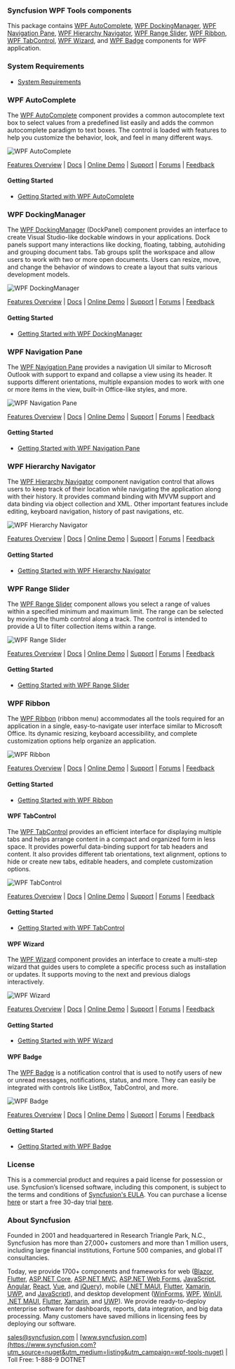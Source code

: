 ### Syncfusion WPF Tools components
This package contains [WPF AutoComplete](https://www.syncfusion.com/wpf-controls/autocomplete?utm_source=nuget&utm_medium=listing&utm_campaign=wpf-tools-nuget), [WPF DockingManager](https://www.syncfusion.com/wpf-controls/docking?utm_source=nuget&utm_medium=listing&utm_campaign=wpf-tools-nuget), [WPF Navigation Pane](https://www.syncfusion.com/wpf-controls/navigation-pane?utm_source=nuget&utm_medium=listing&utm_campaign=wpf-tools-nuget), [WPF Hierarchy Navigator](https://www.syncfusion.com/wpf-controls/breadcrumb?utm_source=nuget&utm_medium=listing&utm_campaign=wpf-tools-nuget), [WPF Range Slider](https://www.syncfusion.com/wpf-controls/range-slider?utm_source=nuget&utm_medium=listing&utm_campaign=wpf-tools-nuget), [WPF Ribbon](https://www.syncfusion.com/wpf-controls/ribbon?utm_source=nuget&utm_medium=listing&utm_campaign=wpf-tools-nuget), [WPF TabControl](https://www.syncfusion.com/wpf-controls/tabcontrol?utm_source=nuget&utm_medium=listing&utm_campaign=wpf-tools-nuget), [WPF Wizard](https://www.syncfusion.com/wpf-controls/wizard-control?utm_source=nuget&utm_medium=listing&utm_campaign=wpf-tools-nuget), and [WPF Badge](https://www.syncfusion.com/wpf-controls/badge?utm_source=nuget&utm_medium=listing&utm_campaign=wpf-tools-nuget) components for WPF application.

### System Requirements

* [System Requirements](https://help.syncfusion.com/wpf/installation/system-requirements?utm_source=nuget&utm_medium=listing&utm_campaign=wpf-tools-nuget)

### WPF AutoComplete

The [WPF AutoComplete](https://www.syncfusion.com/wpf-controls/autocomplete?utm_source=nuget&utm_medium=listing&utm_campaign=wpf-tools-nuget) component provides a common autocomplete text box to select values from a predefined list easily and adds the common autocomplete paradigm to text boxes. The control is loaded with features to help you customize the behavior, look, and feel in many different ways.

![WPF AutoComplete](https://cdn.syncfusion.com/nuget-readme/wpf/wpf_autocomplete.png)

[Features Overview](https://www.syncfusion.com/wpf-controls/autocomplete?utm_source=nuget&utm_medium=listing&utm_campaign=wpf-tools-nuget) | [Docs](https://help.syncfusion.com/wpf/autocomplete/getting-started?utm_source=nuget&utm_medium=listing&utm_campaign=wpf-tools-nuget) | [Online Demo](https://github.com/syncfusion/wpf-demos?utm_source=nuget&utm_medium=listing&utm_campaign=wpf-tools-nuget) | [Support](https://support.syncfusion.com/create?utm_source=nuget&utm_medium=listing&utm_campaign=wpf-tools-nuget) | [Forums](https://www.syncfusion.com/forums/wpf?utm_source=nuget&utm_medium=listing&utm_campaign=wpf-tools-nuget) | [Feedback](https://www.syncfusion.com/feedback/wpf?utm_source=nuget&utm_medium=listing&utm_campaign=wpf-tools-nuget)

#### Getting Started

* [Getting Started with WPF AutoComplete](https://help.syncfusion.com/wpf/autocomplete/getting-started?utm_source=nuget&utm_medium=listing&utm_campaign=wpf-tools-nuget)

### WPF DockingManager

The [WPF DockingManager](https://www.syncfusion.com/wpf-controls/docking?utm_source=nuget&utm_medium=listing&utm_campaign=wpf-tools-nuget) (DockPanel) component provides an interface to create Visual Studio-like dockable windows in your applications. Dock panels support many interactions like docking, floating, tabbing, autohiding and grouping document tabs. Tab groups split the workspace and allow users to work with two or more open documents. Users can resize, move, and change the behavior of windows to create a layout that suits various development models.

![WPF DockingManager](https://cdn.syncfusion.com/nuget-readme/wpf/wpf-dockingmanager.png)

[Features Overview](https://www.syncfusion.com/wpf-controls/docking?utm_source=nuget&utm_medium=listing&utm_campaign=wpf-tools-nuget) | [Docs](https://help.syncfusion.com/wpf/docking/getting-started?utm_source=nuget&utm_medium=listing&utm_campaign=wpf-tools-nuget) | [Online Demo](https://github.com/syncfusion/wpf-demos?utm_source=nuget&utm_medium=listing&utm_campaign=wpf-tools-nuget) | [Support](https://support.syncfusion.com/create?utm_source=nuget&utm_medium=listing&utm_campaign=wpf-tools-nuget) | [Forums](https://www.syncfusion.com/forums/wpf?utm_source=nuget&utm_medium=listing&utm_campaign=wpf-tools-nuget) | [Feedback](https://www.syncfusion.com/feedback/wpf?utm_source=nuget&utm_medium=listing&utm_campaign=wpf-tools-nuget)

#### Getting Started

* [Getting Started with WPF DockingManager](https://help.syncfusion.com/wpf/docking/getting-started?utm_source=nuget&utm_medium=listing&utm_campaign=wpf-tools-nuget)

### WPF Navigation Pane

The [WPF Navigation Pane](https://www.syncfusion.com/wpf-controls/navigation-pane?utm_source=nuget&utm_medium=listing&utm_campaign=wpf-tools-nuget) provides a navigation UI similar to Microsoft Outlook with support to expand and collapse a view using its header. It supports different orientations, multiple expansion modes to work with one or more items in the view, built-in Office-like styles, and more.

![WPF Navigation Pane](https://cdn.syncfusion.com/nuget-readme/wpf/wpf-groupbar.png)

[Features Overview](https://www.syncfusion.com/wpf-controls/navigation-pane?utm_source=nuget&utm_medium=listing&utm_campaign=wpf-tools-nuget) | [Docs](https://help.syncfusion.com/wpf/navigation-pane/getting-started?utm_source=nuget&utm_medium=listing&utm_campaign=wpf-tools-nuget) | [Online Demo](https://github.com/syncfusion/wpf-demos?utm_source=nuget&utm_medium=listing&utm_campaign=wpf-tools-nuget) | [Support](https://support.syncfusion.com/create?utm_source=nuget&utm_medium=listing&utm_campaign=wpf-tools-nuget) | [Forums](https://www.syncfusion.com/forums/wpf?utm_source=nuget&utm_medium=listing&utm_campaign=wpf-tools-nuget) | [Feedback](https://www.syncfusion.com/feedback/wpf?utm_source=nuget&utm_medium=listing&utm_campaign=wpf-tools-nuget)

#### Getting Started

* [Getting Started with WPF Navigation Pane](https://help.syncfusion.com/wpf/navigation-pane/getting-started?utm_source=nuget&utm_medium=listing&utm_campaign=wpf-tools-nuget)

### WPF Hierarchy Navigator

The [WPF Hierarchy Navigator](https://www.syncfusion.com/wpf-controls/breadcrumb?utm_source=nuget&utm_medium=listing&utm_campaign=wpf-tools-nuget) component navigation control that allows users to keep track of their location while navigating the application along with their history. It provides command binding with MVVM support and data binding via object collection and XML. Other important features include editing, keyboard navigation, history of past navigations, etc.

![WPF Hierarchy Navigator](https://cdn.syncfusion.com/nuget-readme/wpf/wpf-hierarchynavigator.png)

[Features Overview](https://www.syncfusion.com/wpf-controls/breadcrumb?utm_source=nuget&utm_medium=listing&utm_campaign=wpf-tools-nuget) | [Docs](https://help.syncfusion.com/wpf/breadcrumb/getting-started?utm_source=nuget&utm_medium=listing&utm_campaign=wpf-tools-nuget) | [Online Demo](https://github.com/syncfusion/wpf-demos?utm_source=nuget&utm_medium=listing&utm_campaign=wpf-tools-nuget) | [Support](https://support.syncfusion.com/create?utm_source=nuget&utm_medium=listing&utm_campaign=wpf-tools-nuget) | [Forums](https://www.syncfusion.com/forums/wpf?utm_source=nuget&utm_medium=listing&utm_campaign=wpf-tools-nuget) | [Feedback](https://www.syncfusion.com/feedback/wpf?utm_source=nuget&utm_medium=listing&utm_campaign=wpf-tools-nuget)

#### Getting Started

* [Getting Started with WPF Hierarchy Navigator](https://help.syncfusion.com/wpf/breadcrumb/getting-started?utm_source=nuget&utm_medium=listing&utm_campaign=wpf-tools-nuget)

### WPF Range Slider

The [WPF Range Slider](https://www.syncfusion.com/wpf-controls/range-slider?utm_source=nuget&utm_medium=listing&utm_campaign=wpf-tools-nuget) component allows you select a range of values within a specified minimum and maximum limit. The range can be selected by moving the thumb control along a track. The control is intended to provide a UI to filter collection items within a range.

![WPF Range Slider](https://cdn.syncfusion.com/nuget-readme/wpf/wpf_rangeslider.png)

[Features Overview](https://www.syncfusion.com/wpf-controls/range-slider?utm_source=nuget&utm_medium=listing&utm_campaign=wpf-tools-nuget) | [Docs](https://help.syncfusion.com/wpf/range-slider/getting-started?utm_source=nuget&utm_medium=listing&utm_campaign=wpf-tools-nuget) | [Online Demo](https://github.com/syncfusion/wpf-demos?utm_source=nuget&utm_medium=listing&utm_campaign=wpf-tools-nuget) | [Support](https://support.syncfusion.com/create?utm_source=nuget&utm_medium=listing&utm_campaign=wpf-tools-nuget) | [Forums](https://www.syncfusion.com/forums/wpf?utm_source=nuget&utm_medium=listing&utm_campaign=wpf-tools-nuget) | [Feedback](https://www.syncfusion.com/feedback/wpf?utm_source=nuget&utm_medium=listing&utm_campaign=wpf-tools-nuget)

#### Getting Started

* [Getting Started with WPF Range Slider](https://help.syncfusion.com/wpf/range-slider/getting-started?utm_source=nuget&utm_medium=listing&utm_campaign=wpf-tools-nuget)

### WPF Ribbon

The [WPF Ribbon](https://www.syncfusion.com/wpf-controls/ribbon?utm_source=nuget&utm_medium=listing&utm_campaign=wpf-tools-nuget) (ribbon menu) accommodates all the tools required for an application in a single, easy-to-navigate user interface similar to Microsoft Office. Its dynamic resizing, keyboard accessibility, and complete customization options help organize an application.

![WPF Ribbon](https://cdn.syncfusion.com/nuget-readme/wpf/wpf-ribbon.png)

[Features Overview](https://www.syncfusion.com/wpf-controls/ribbon?utm_source=nuget&utm_medium=listing&utm_campaign=wpf-tools-nuget) | [Docs](https://help.syncfusion.com/wpf/ribbon/gettingstarted?utm_source=nuget&utm_medium=listing&utm_campaign=wpf-tools-nuget) | [Online Demo](https://github.com/syncfusion/wpf-demos?utm_source=nuget&utm_medium=listing&utm_campaign=wpf-tools-nuget) | [Support](https://support.syncfusion.com/create?utm_source=nuget&utm_medium=listing&utm_campaign=wpf-tools-nuget) | [Forums](https://www.syncfusion.com/forums/wpf?utm_source=nuget&utm_medium=listing&utm_campaign=wpf-tools-nuget) | [Feedback](https://www.syncfusion.com/feedback/wpf?utm_source=nuget&utm_medium=listing&utm_campaign=wpf-tools-nuget)

#### Getting Started

* [Getting Started with WPF Ribbon](https://help.syncfusion.com/wpf/ribbon/gettingstarted?utm_source=nuget&utm_medium=listing&utm_campaign=wpf-tools-nuget)

#### WPF TabControl

The [WPF TabControl](https://www.syncfusion.com/wpf-controls/tabcontrol?utm_source=nuget&utm_medium=listing&utm_campaign=wpf-tools-nuget) provides an efficient interface for displaying multiple tabs and helps arrange content in a compact and organized form in less space. It provides powerful data-binding support for tab headers and content. It also provides different tab orientations, text alignment, options to hide or create new tabs, editable headers, and complete customization options.

![WPF TabControl](https://cdn.syncfusion.com/nuget-readme/wpf/wpf-tabcontrol.png)

[Features Overview](https://www.syncfusion.com/wpf-controls/tabcontrol?utm_source=nuget&utm_medium=listing&utm_campaign=wpf-tools-nuget) | [Docs](https://help.syncfusion.com/wpf/tabcontrol/getting-started?utm_source=nuget&utm_medium=listing&utm_campaign=wpf-tools-nuget) | [Online Demo](https://github.com/syncfusion/wpf-demos?utm_source=nuget&utm_medium=listing&utm_campaign=wpf-tools-nuget) | [Support](https://support.syncfusion.com/create?utm_source=nuget&utm_medium=listing&utm_campaign=wpf-tools-nuget) | [Forums](https://www.syncfusion.com/forums/wpf?utm_source=nuget&utm_medium=listing&utm_campaign=wpf-tools-nuget) | [Feedback](https://www.syncfusion.com/feedback/wpf?utm_source=nuget&utm_medium=listing&utm_campaign=wpf-tools-nuget)

#### Getting Started

* [Getting Started with WPF TabControl](https://help.syncfusion.com/wpf/tabcontrol/getting-started?utm_source=nuget&utm_medium=listing&utm_campaign=wpf-tools-nuget)

#### WPF Wizard

The [WPF Wizard](https://www.syncfusion.com/wpf-controls/wizard-control?utm_source=nuget&utm_medium=listing&utm_campaign=wpf-tools-nuget) component provides an interface to create a multi-step wizard that guides users to complete a specific process such as installation or updates. It supports moving to the next and previous dialogs interactively.

![WPF Wizard](https://cdn.syncfusion.com/nuget-readme/wpf/wpf-wizardcontrol.png)

[Features Overview](https://www.syncfusion.com/wpf-controls/wizard-control?utm_source=nuget&utm_medium=listing&utm_campaign=wpf-tools-nuget) | [Docs](https://help.syncfusion.com/wpf/wizard-control/getting-started?utm_source=nuget&utm_medium=listing&utm_campaign=wpf-tools-nuget) | [Online Demo](https://github.com/syncfusion/wpf-demos?utm_source=nuget&utm_medium=listing&utm_campaign=wpf-tools-nuget) | [Support](https://support.syncfusion.com/create?utm_source=nuget&utm_medium=listing&utm_campaign=wpf-tools-nuget) | [Forums](https://www.syncfusion.com/forums/wpf?utm_source=nuget&utm_medium=listing&utm_campaign=wpf-tools-nuget) | [Feedback](https://www.syncfusion.com/feedback/wpf?utm_source=nuget&utm_medium=listing&utm_campaign=wpf-tools-nuget)

#### Getting Started

* [Getting Started with WPF Wizard](https://help.syncfusion.com/wpf/wizard-control/getting-started?utm_source=nuget&utm_medium=listing&utm_campaign=wpf-tools-nuget)

#### WPF Badge

The [WPF Badge](https://www.syncfusion.com/wpf-controls/badge?utm_source=nuget&utm_medium=listing&utm_campaign=wpf-tools-nuget) is a notification control that is used to notify users of new or unread messages, notifications, status, and more. They can easily be integrated with controls like ListBox, TabControl, and more.

![WPF Badge](https://cdn.syncfusion.com/nuget-readme/wpf/wpf-badge.png)

[Features Overview](https://www.syncfusion.com/wpf-controls/badge?utm_source=nuget&utm_medium=listing&utm_campaign=wpf-tools-nuget) | [Docs](https://help.syncfusion.com/wpf/badge/getting-started?utm_source=nuget&utm_medium=listing&utm_campaign=wpf-tools-nuget) | [Online Demo](https://github.com/syncfusion/wpf-demos?utm_source=nuget&utm_medium=listing&utm_campaign=wpf-tools-nuget) | [Support](https://support.syncfusion.com/create?utm_source=nuget&utm_medium=listing&utm_campaign=wpf-tools-nuget) | [Forums](https://www.syncfusion.com/forums/wpf?utm_source=nuget&utm_medium=listing&utm_campaign=wpf-tools-nuget) | [Feedback](https://www.syncfusion.com/feedback/wpf?utm_source=nuget&utm_medium=listing&utm_campaign=wpf-tools-nuget)

#### Getting Started

* [Getting Started with WPF Badge](https://help.syncfusion.com/wpf/badge/getting-started?utm_source=nuget&utm_medium=listing&utm_campaign=wpf-tools-nuget)

### License

This is a commercial product and requires a paid license for possession or use. Syncfusion’s licensed software, including this component, is subject to the terms and conditions of [Syncfusion's EULA](https://www.syncfusion.com/eula/es/?utm_source=nuget&utm_medium=listing&utm_campaign=wpf-tools-nuget). You can purchase a license [here](https://www.syncfusion.com/sales/products?utm_source=nuget&utm_medium=listing&utm_campaign=wpf-tools-nuget) or start a free 30-day trial [here](https://www.syncfusion.com/account/manage-trials/start-trials?utm_source=nuget&utm_medium=listing&utm_campaign=wpf-tools-nuget).

### About Syncfusion

Founded in 2001 and headquartered in Research Triangle Park, N.C., Syncfusion has more than 27,000+ customers and more than 1 million users, including large financial institutions, Fortune 500 companies, and global IT consultancies.
 
Today, we provide 1700+ components and frameworks for web ([Blazor](https://www.syncfusion.com/blazor-components?utm_source=nuget&utm_medium=listing&utm_campaign=wpf-tools-nuget), [Flutter](https://www.syncfusion.com/flutter-widgets?utm_source=nuget&utm_medium=listing&utm_campaign=wpf-tools-nuget), [ASP.NET Core](https://www.syncfusion.com/aspnet-core-ui-controls?utm_source=nuget&utm_medium=listing&utm_campaign=wpf-tools-nuget), [ASP.NET MVC](https://www.syncfusion.com/aspnet-mvc-ui-controls?utm_source=nuget&utm_medium=listing&utm_campaign=wpf-tools-nuget), [ASP.NET Web Forms](https://www.syncfusion.com/jquery/aspnet-webforms-ui-controls?utm_source=nuget&utm_medium=listing&utm_campaign=wpf-tools-nuget), [JavaScript](https://www.syncfusion.com/javascript-ui-controls?utm_source=nuget&utm_medium=listing&utm_campaign=wpf-tools-nuget), [Angular](https://www.syncfusion.com/angular-ui-components?utm_source=nuget&utm_medium=listing&utm_campaign=wpf-tools-nuget), [React](https://www.syncfusion.com/react-ui-components?utm_source=nuget&utm_medium=listing&utm_campaign=wpf-tools-nuget), [Vue](https://www.syncfusion.com/vue-ui-components?utm_source=nuget&utm_medium=listing&utm_campaign=wpf-tools-nuget), and [jQuery](https://www.syncfusion.com/jquery-ui-widgets?utm_source=nuget&utm_medium=listing&utm_campaign=wpf-tools-nuget)), mobile ([.NET MAUI](https://www.syncfusion.com/maui-controls?utm_source=nuget&utm_medium=listing&utm_campaign=wpf-tools-nuget), [Flutter](https://www.syncfusion.com/flutter-widgets?utm_source=nuget&utm_medium=listing&utm_campaign=wpf-tools-nuget), [Xamarin](https://www.syncfusion.com/xamarin-ui-controls?utm_source=nuget&utm_medium=listing&utm_campaign=wpf-tools-nuget), [UWP](https://www.syncfusion.com/uwp-ui-controls?utm_source=nuget&utm_medium=listing&utm_campaign=wpf-tools-nuget), and [JavaScript](https://www.syncfusion.com/javascript-ui-controls?utm_source=nuget&utm_medium=listing&utm_campaign=wpf-tools-nuget)), and desktop development ([WinForms](https://www.syncfusion.com/winforms-ui-controls?utm_source=nuget&utm_medium=listing&utm_campaign=wpf-tools-nuget), [WPF](https://www.syncfusion.com/wpf-controls?utm_source=nuget&utm_medium=listing&utm_campaign=wpf-tools-nuget), [WinUI](https://www.syncfusion.com/winui-controls?utm_source=nuget&utm_medium=listing&utm_campaign=wpf-tools-nuget), [.NET MAUI](https://www.syncfusion.com/maui-controls?utm_source=nuget&utm_medium=listing&utm_campaign=wpf-tools-nuget), [Flutter](https://www.syncfusion.com/flutter-widgets?utm_source=nuget&utm_medium=listing&utm_campaign=wpf-tools-nuget), [Xamarin](https://www.syncfusion.com/xamarin-ui-controls?utm_source=nuget&utm_medium=listing&utm_campaign=wpf-tools-nuget), and [UWP](https://www.syncfusion.com/uwp-ui-controls?utm_source=nuget&utm_medium=listing&utm_campaign=wpf-tools-nuget)). We provide ready-to-deploy enterprise software for dashboards, reports, data integration, and big data processing. Many customers have saved millions in licensing fees by deploying our software.

[sales@syncfusion.com](mailto:sales@syncfusion.com?Subject=Syncfusion%20WPF%20Tools%20-%20NuGet) | [www.syncfusion.com](https://www.syncfusion.com?utm_source=nuget&utm_medium=listing&utm_campaign=wpf-tools-nuget) | Toll Free: 1-888-9 DOTNET


